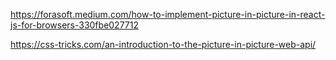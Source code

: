 https://forasoft.medium.com/how-to-implement-picture-in-picture-in-react-js-for-browsers-330fbe027712

https://css-tricks.com/an-introduction-to-the-picture-in-picture-web-api/